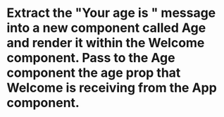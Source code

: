 # Extract the "Your age is " message into a new component called Age and render it within the Welcome component. Pass to the Age component the age prop that Welcome is receiving from the App component.
